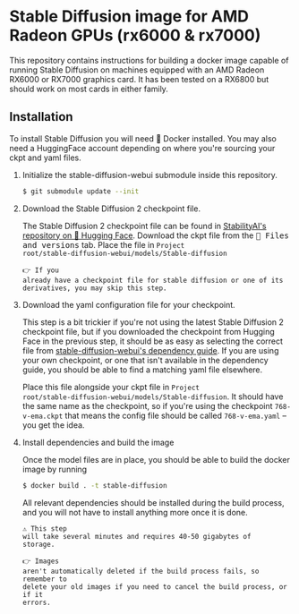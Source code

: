 # Stable Diffusion image for AMD Radeon GPUs (rx6000 & rx7000)

This repository contains instructions for building a docker image capable of running Stable Diffusion
on machines equipped with an AMD Radeon RX6000 or RX7000 graphics card. It has been tested on a RX6800
but should work on most cards in either family.

## Installation

To install Stable Diffusion you will need :whale: Docker installed. You may also need a HuggingFace account depending
on where you're sourcing your ckpt and yaml files.

1. Initialize the stable-diffusion-webui submodule inside this repository.

   ```sh
   $ git submodule update --init
   ```

2. Download the Stable Diffusion 2 checkpoint file. 

   The Stable Diffusion 2 checkpoint file can be found in
   [StabilityAI's repository on 🤗 Hugging Face](https://huggingface.co/stabilityai/stable-diffusion-2).
   Download the ckpt file from the <kbd>:page_facing_up: Files and versions</kbd> tab. Place the file in <code><kbd>Project root</kbd>/stable-diffusion-webui/models/Stable-diffusion</code>

   <code>:point_right: If you already have a checkpoint file for stable diffusion or one of its derivatives, you may skip this step.</code>

3. Download the yaml configuration file for your checkpoint.

   This step is a bit trickier if you're not using the latest Stable Diffusion 2 checkpoint file, but if you
   downloaded the checkpoint from Hugging Face in the previous step, it should be as easy as selecting the correct file from [stable-diffusion-webui's dependency guide](https://github.com/AUTOMATIC1111/stable-diffusion-webui/wiki/Dependencies#yaml-files-for-sd-2x-models). If you are using your own checkpoint, or one that isn't available in the dependency guide, you should be able to find a matching yaml file elsewhere.

   Place this file alongside your ckpt file in <code><kbd>Project root</kbd>/stable-diffusion-webui/models/Stable-diffusion</code>. It should have the same name as the checkpoint, so if you're using the checkpoint `768-v-ema.ckpt` that means the config file should be called `768-v-ema.yaml` – you get the idea.

4. Install dependencies and build the image  

    Once the model files are in place, you should be able to build the docker image by running
    ```sh
    $ docker build . -t stable-diffusion
    ```
    All relevant dependencies should be installed during the build process, and you will not have to install anything more once it is done.

    <code>:warning: This step will take several minutes and requires 40-50 gigabytes of storage.</code>

    <code>:point_right: Images aren't automatically deleted if the build process fails, so remember to delete your old images if you need to cancel the build process, or if it errors.</code>
